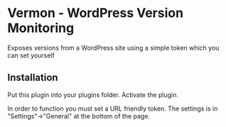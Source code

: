 # Vermon - WordPress Version Monitoring

Exposes versions from a WordPress site using a simple token which you can set yourself

## Installation

Put this plugin into your plugins folder. Activate the plugin.

In order to function you must set a URL friendly token. The settings is in "Settings"->"General" at the bottom of the page.
